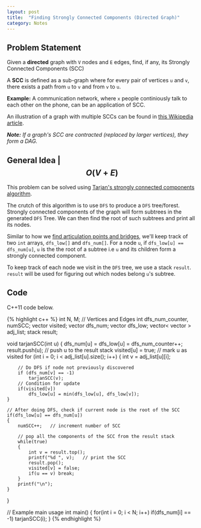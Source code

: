 ```yaml
---
layout: post
title:  "Finding Strongly Connected Components (Directed Graph)"
category: Notes
---
```


## Problem Statement

Given a **directed** graph with `V` nodes and `E` edges, find, if any, its
Strongly Connected Components (SCC)

A **SCC** is defined as a sub-graph where for every pair of vertices `u`
and `v`, there exists a path from `u` to `v` and from `v` to `u`.

**Example:** A communication network, where `x` people continiously talk
to each other on the phone, can be an application of SCC.

An illustration of a graph with multiple SCCs can be found in [this
Wikipedia article](https://en.wikipedia.org/wiki/Strongly_connected_component).

*__Note:__ If a graph's SCC are contracted (replaced by larger vertices), 
they form a DAG.*

## General Idea | $$ O(V+E) $$

This problem can be solved using [Tarjan's strongly connected components
algorithm](https://en.wikipedia.org/wiki/Tarjan%27s_strongly_connected_components_algorithm).

The crutch of this algorithm is to use `DFS` to produce a `DFS` tree/forest.
Strongly connected components of the graph will form subtrees in the generated
`DFS` Tree. We can then find the root of such subtrees and print all its nodes.

Similar to how we [find articulation points and bridges](http://shadyf.com/blog/notes/2016-07-30-finding-articulation-points-and-bridges/), 
we'll keep track of two `int` arrays, `dfs_low[]` and `dfs_num[]`. For a node `u`,
if `dfs_low[u] == dfs_num[u]`, `u` is the the root of a subtree i.e `u` and its children
form a strongly connected component.

To keep track of each node we visit in the `DFS` tree, we use a stack `result`.
`result` will be used for figuring out which nodes belong `u`'s subtree.

## Code

C++11 code below.

{% highlight c++ %}
int N, M; // Vertices and Edges
int dfs_num_counter, numSCC;
vector<bool> visited;
vector<int> dfs_num;
vector<int> dfs_low;
vector< vector<int> > adj_list;
stack<int> result;

void tarjanSCC(int u)
{
    dfs_num[u] = dfs_low[u] = dfs_num_counter++;
    result.push(u);     // push u to the result stack
    visited[u] = true;      // mark u as visited
    for (int i = 0; i < adj_list[u].size(); i++)
    {
        int v = adj_list[u][i];
        
        // Do DFS if node not previously discovered
        if (dfs_num[v] == -1)
            tarjanSCC(v);
        // Condition for update
        if(visited[v])
            dfs_low[u] = min(dfs_low[u], dfs_low[v]);
    }
    
    // After doing DFS, check if current node is the root of the SCC
    if(dfs_low[u] == dfs_num[u])
    {
        numSCC++;   // increment number of SCC
        
        // pop all the components of the SCC from the result stack
        while(true)
        {
            int v = result.top();
            printf("%d ", v);   // print the SCC
            result.pop();
            visited[v] = false;
            if(u == v) break;
        }
        printf("\n");
    }
}

// Example main usage
int main()
{
    for(int i = 0; i < N; i++)
        if(dfs_num[i] == -1)
            tarjanSCC(i);
}
{% endhighlight %}
